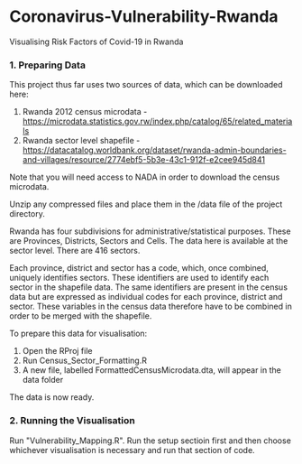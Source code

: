 # Coronavirus-Vulnerability-Rwanda
Visualising Risk Factors of Covid-19 in Rwanda

### 1. Preparing Data

This project thus far uses two sources of data, which can be downloaded here:

1. Rwanda 2012 census microdata - https://microdata.statistics.gov.rw/index.php/catalog/65/related_materials
2. Rwanda sector level shapefile - https://datacatalog.worldbank.org/dataset/rwanda-admin-boundaries-and-villages/resource/2774ebf5-5b3e-43c1-912f-e2cee945d841

Note that you will need access to NADA in order to download the census microdata.

Unzip any compressed files and place them in the /data file of the project directory.

Rwanda has four subdivisions for administrative/statistical purposes. These are Provinces, Districts, Sectors and Cells. The data here 
is available at the sector level. There are 416 sectors.

Each province, district and sector has a code, which, once combined, uniquely identifies sectors. These identifiers are used to identify
each sector in the shapefile data. The same identifiers are present in the census data but are expressed as individual codes for each
province, district and sector. These variables in the census data therefore have to be combined in order to be merged with the shapefile.

To prepare this data for visualisation:

1. Open the RProj file
2. Run Census_Sector_Formatting.R
3. A new file, labelled FormattedCensusMicrodata.dta, will appear in the data folder

The data is now ready.

### 2. Running the Visualisation

Run "Vulnerability_Mapping.R". Run the setup sectioin first and then choose whichever visualisation is necessary and run that
section of code.
